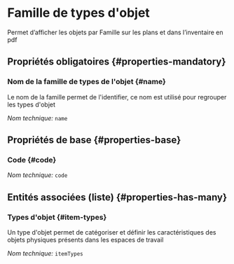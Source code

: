 # Famille de types d'objet
<!--- THIS FILE IS GENERATED PLEASE DO NOT EDIT IT DIRECTLY --->

Permet d’afficher les objets par Famille sur les plans et dans l’inventaire en pdf

<OH code="itemTypeFamily"/>




## Propriétés obligatoires {#properties-mandatory}
    
### Nom de la famille de types de l'objet {#name}

Le nom de la famille permet de l'identifier, ce nom est utilisé pour regrouper les types d'objet

*Nom technique:* ```name```
<PH code="itemTypeFamily:name"/>

    


## Propriétés de base {#properties-base}
    
### Code {#code}



*Nom technique:* ```code```
<PH code="itemTypeFamily:code"/>

    



## Entités associées (liste) {#properties-has-many}

### Types d'objet {#item-types}

Un type d'objet permet de catégoriser et définir les caractéristiques des objets physiques présents dans les espaces de travail

*Nom technique:* ```itemTypes```
<PH code="itemTypeFamily:itemTypes"/>




